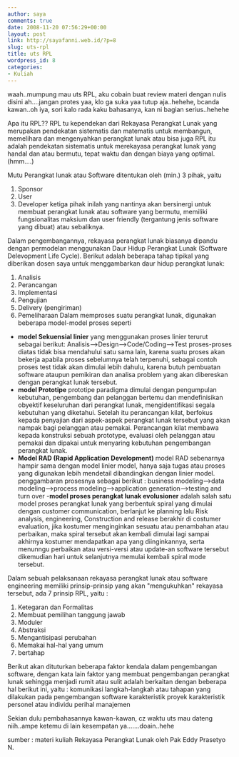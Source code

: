 ```yaml
---
author: saya
comments: true
date: 2008-11-20 07:56:29+00:00
layout: post
link: http://sayafanni.web.id/?p=8
slug: uts-rpl
title: uts RPL
wordpress_id: 8
categories:
- Kuliah
---
```


waah..mumpung mau uts RPL, aku cobain buat review materi dengan nulis disini ah....jangan protes yaa, klo ga suka yaa tutup aja..hehehe, bcanda kawan..oh iya, sori kalo rada kaku bahasanya, kan ni bagian serius..hehehe

Apa itu RPL?? RPL tu kependekan dari Rekayasa Perangkat Lunak yang merupakan pendekatan sistematis dan matematis untuk membangun, memelihara dan mengenyahkan perangkat lunak atau bisa juga RPL itu adalah pendekatan sistematis untuk merekayasa perangkat lunak yang handal dan atau bermutu, tepat waktu dan dengan biaya yang optimal. (hmm....)

<!-- more --> Mutu Perangkat lunak atau Software ditentukan oleh (min.) 3 pihak, yaitu
1. Sponsor
2. User
3. Developer
ketiga pihak inilah yang nantinya akan bersinergi untuk membuat perangkat lunak atau software yang bermutu, memiliki fungsionalitas maksium dan user friendly (tergantung jenis software yang dibuat) atau sebaliknya.

Dalam pengembangannya, rekayasa perangkat lunak biasanya dipandu dengan permodelan menggunakan Daur Hidup Perangkat Lunak (Software Delevopment Life Cycle). Berikut adalah beberapa tahap tipikal yang diberikan dosen saya untuk menggambarkan daur hidup perangkat lunak:
1. Analisis
2. Perancangan
3. Implementasi
4. Pengujian
5. Delivery (pengiriman)
6. Pemeliharaan
Dalam memproses suatu perangkat lunak, digunakan beberapa model-model proses seperti
- **model Sekuensial linier** yang menggunakan proses linier terurut sebagai berikut:
Analisis-->Design-->Code/Coding-->Test
proses-proses diatas tidak bisa mendahului satu sama lain, karena suatu proses akan bekerja apabila proses sebelumnya telah terpenuhi, sebagai contoh proses test tidak akan dimulai lebih dahulu, karena butuh pembuatan software ataupun pemikiran dan analisa problem yang akan dibereskan dengan perangkat lunak tersebut.
- **model Prototipe**
prototipe paradigma dimulai dengan pengumpulan kebutuhan, pengembang dan pelanggan bertemu dan mendefinisikan obyektif keseluruhan dari perangkat lunak, mengidentifikasi segala kebutuhan yang diketahui. Setelah itu perancangan kilat, berfokus kepada penyajian dari aspek-aspek perangkat lunak tersebut yang akan nampak bagi pelanggan atau pemakai. Perancangan kilat membawa kepada konstruksi sebuah prototype, evaluasi oleh pelanggan atau pemakai dan dipakai untuk menyaring kebutuhan pengembangan perangkat lunak.
- **Model RAD (Rapid Application Development)**
model RAD sebenarnya hampir sama dengan model linier model, hanya saja tugas atau proses yang digunakan lebih mendetail dibandingkan dengan linier model. penggambaran prosesnya sebagai berikut :
business modeling-->data modeling-->process modeling-->application generation-->testing and turn over
-**model proses perangkat lunak evolusioner**
adalah salah satu model proses perangkat lunak yang berbentuk spiral yang dimulai dengan customer communication, berlanjut ke planning lalu Risk analysis, engineering, Construction and release berakhir di costumer evaluation, jika kostumer menginginkan sesuatu atau penambahan atau perbaikan, maka spiral tersebut akan kembali dimulai lagi sampai akhirnya kostumer mendapatkan apa yang diinginkannya, serta menunngu perbaikan atau versi-versi atau update-an software tersebut dikemudian hari untuk selanjutnya memulai kembali spiral mode tersebut.

Dalam sebuah pelaksanaan rekayasa perangkat lunak atau software engineering memiliki prinsip-prinsip yang akan "mengukuhkan" rekayasa tersebut, ada 7 prinsip RPL, yaitu :
1. Ketegaran dan Formalitas
2. Membuat pemilihan tanggung jawab
3. Moduler
4. Abstraksi
5. Mengantisipasi perubahan
6. Memakai hal-hal yang umum
7. bertahap

Berikut akan dituturkan beberapa faktor kendala dalam pengembangan software, dengan kata lain faktor yang membuat pengembangan perangkat lunak sehingga menjadi rumit atau sulit adalah berkaitan dengan beberapa hal berikut ini, yaitu :
komunikasi
langkah-langkah atau tahapan yang dilakukan pada pengembangan software
karakteristik proyek
karakteristik personel atau individu
perihal manajemen

Sekian dulu pembahasannya kawan-kawan, cz waktu uts mau dateng niih..ampe ketemu di lain kesempatan ya.......doain..hehe

sumber : materi kuliah Rekayasa Perangkat Lunak oleh Pak Eddy Prasetyo N.
